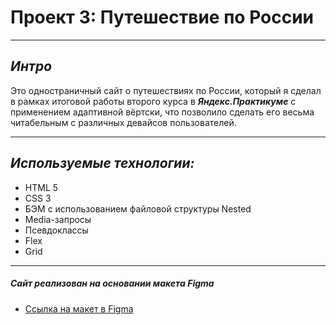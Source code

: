 # Проект 3:  Путешествие по России
---
## *Интро*

Это одностраничный сайт о путешествиях по России, который я сделал в рамках итоговой работы второго курса в ***Яндекс.Практикуме*** с применением адаптивной вёртски, что позволило сделать его весьма читабельным с различных девайсов пользователей.
___
## *Используемые технологии:*
* HTML 5
* CSS 3
* БЭМ с использованием файловой структуры Nested
* Media-запросы
* Псевдоклассы
* Flex
* Grid
___
##### Сайт реализован на основании макета Figma
* [Ссылка на макет в Figma](https://www.figma.com/file/5S2WSbEFL6awjVWJ0NWL8Q/Sprint-3_-Russia-_-desktop-mobile?node-id=28503%3A0)